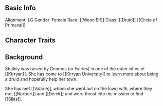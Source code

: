 ## Basic Info
Alignment: LG
Gender: Female
Race: [[Wood Elf]]
Class: [[Druid]] [[Circle of Primeval]] 

## Character Traits


## Background
Shalely was raised by Gnomes (or Fairies) in one of the outer cities of [[Kirryan]]. She has come to [[Kirryan University]] to learn more about being a druid and hopefully help her town. 

She has met [[Valarie]], whom she went out on the town with, where they met [[Norbert]] and [[Derek]] and were thrust into the mission to find [[Silas]].